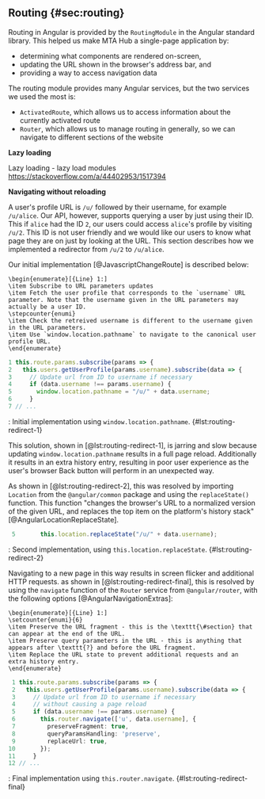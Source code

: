 ## Routing {#sec:routing}

Routing in Angular is provided by the `RoutingModule` in the Angular standard library. This helped us make MTA Hub a single-page application by:

- determining what components are rendered on-screen,
- updating the URL shown in the browser's address bar, and
- providing a way to access navigation data

The routing module provides many Angular services, but the two services we used the most is:

- `ActivatedRoute`, which allows us to access information about the currently activated route
- `Router`, which allows us to manage routing in generally, so we can navigate to different sections of the website

**Lazy loading**

Lazy loading - lazy load modules https://stackoverflow.com/a/44402953/1517394


**Navigating without reloading**

A user's profile URL is `/u/` followed by their username, for example `/u/alice`. Our API, however, supports querying a user by just using their ID. This if `alice` had the ID `2`, our users could access `alice`'s profile by visiting `/u/2`. This ID is not user friendly and we would like our users to know what page they are on just by looking at the URL. This section describes how we implemented a redirector from `/u/2` to `/u/alice`.

Our initial implementation [@JavascriptChangeRoute] is described below:

```{=latex}
\begin{enumerate}[{Line} 1:]
\item Subscribe to URL parameters updates
\item Fetch the user profile that corresponds to the `username` URL parameter. Note that the username given in the URL parameters may actually be a user ID.
\stepcounter{enumi}
\item Check the retreived username is different to the username given in the URL parameters.
\item Use `window.location.pathname` to navigate to the canonical user profile URL.
\end{enumerate}
```

```typescript
1 this.route.params.subscribe(params => {
2   this.users.getUserProfile(params.username).subscribe(data => {
3     // Update url from ID to username if necessary
4     if (data.username !== params.username) {
5       window.location.pathname = "/u/" + data.username;
6     }
7 // ...
```
: Initial implementation using `window.location.pathname`. {#lst:routing-redirect-1}

This solution, shown in [@lst:routing-redirect-1], is jarring and slow because updating `window.location.pathname` results in a full page reload. Additionally it results in an extra history entry, resulting in poor user experience as the user's browser Back button will perform in an unexpected way.

As shown in [@lst:routing-redirect-2], this was resolved by importing `Location` from the `@angular/common` package and using the `replaceState()` function. This function "changes the browser's URL to a normalized version of the given URL, and replaces the top item on the platform's history stack" [@AngularLocationReplaceState].

```typescript
 5       this.location.replaceState("/u/" + data.username);
```
: Second implementation, using `this.location.replaceState`. {#lst:routing-redirect-2}

Navigating to a new page in this way results in screen flicker and additional HTTP requests. as shown in [@lst:routing-redirect-final], this is resolved by using the `navigate` function of the `Router` service from `@angular/router`, with the following options [@AngularNavigationExtras]:

```{=latex}
\begin{enumerate}[{Line} 1:]
\setcounter{enumi}{6}
\item Preserve the URL fragment - this is the \texttt{\#section} that can appear at the end of the URL.
\item Preserve query parameters in the URL - this is anything that appears after \texttt{?} and before the URL fragment.
\item Replace the URL state to prevent additional requests and an extra history entry.
\end{enumerate}
```

```typescript
 1 this.route.params.subscribe(params => {
 2   this.users.getUserProfile(params.username).subscribe(data => {
 3     // Update url from ID to username if necessary
 4     // without causing a page reload
 5     if (data.username !== params.username) {
 6       this.router.navigate(['u', data.username], {
 7         preserveFragment: true,
 8         queryParamsHandling: 'preserve',
 9         replaceUrl: true,
10       });
11     }
12 // ...
```
: Final implementation using `this.router.navigate`. {#lst:routing-redirect-final}
